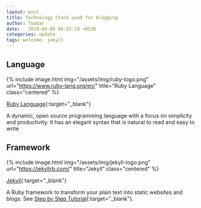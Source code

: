 ```yaml
---
layout: post
title: Technology Stack used for blogging
author: foobar
date:   2019-04-06 08:02:19 +0530
categories: update
tags: welcome, jekyll
---
```


## Language

{% include image.html
           img="/assets/img/ruby-logo.png"
           url="https://www.ruby-lang.org/en/"
           title="Ruby Language"
           class="centered"
%}

[Ruby Language](https://www.ruby-lang.org/en/){:target="_blank"}

A dynamic, open source programming language with a focus on simplicity and productivity. It has an elegant syntax that is natural to read and easy to write


## Framework

{% include image.html
           img="/assets/img/jekyll-logo.png"
           url="https://jekyllrb.com/"
           title="Jekyll"
           class="centered"
%}

[Jekyll](https://jekyllrb.com/){:target="_blank"}

A Ruby framework to transform your plain text into static websites and blogs. 
See [Step by Step Tutorial](https://jekyllrb.com/docs/step-by-step/01-setup/){:target="_blank"}.
